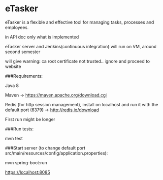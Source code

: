 # eTasker
eTasker is a flexible and effective tool for managing tasks, processes and employees.

in API doc only what is implemented

eTasker server and Jenkins(continuous integration) will run on VM, around second semester

will give warning: ca root certificate not trusted.. ignore and proceed to website

###Requirements:

Java 8

Maven -> https://maven.apache.org/download.cgi

Redis (for http session management), install on localhost and run it with the default port (6379) -> http://redis.io/download

First run might be longer

###Run tests:

mvn test

###Start server (to change default port src/main/resources/config/application.properties):

mvn spring-boot:run

[https://localhost:8085](https://localhost:8085)

